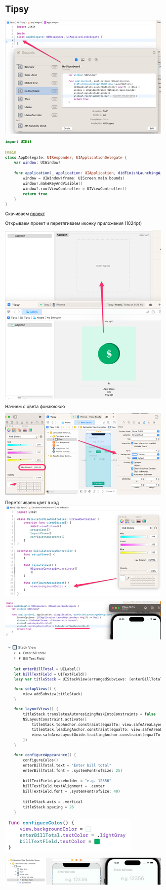 #  Tipsy

![](/img/1.png)

```swift
import UIKit

@main
class AppDelegate: UIResponder, UIApplicationDelegate {
    var window: UIWindow?
    
    func application(_ application: UIApplication, didFinishLaunchingWithOptions launchOptions: [UIApplication.LaunchOptionsKey: Any]?) -> Bool {
        window = UIWindow(frame: UIScreen.main.bounds)
        window?.makeKeyAndVisible()
        window?.rootViewController = UIViewController()
        return true
    }
}
```

Скачиваем [проект](https://github.com/appbrewery/Tipsy-iOS13-Completed)

Открываем проект и перетягиваем иконку приложения (1024pt)

![](/img/2.png)

Начнем с цвета фонаюююю

![](/img/3.png)

Перетягиваем цвет в код
![](/img/4.png)

![](/img/5.png)

![](/img/6.png)

```swift
    let enterBillTotal = UILabel()
    let billTextField = UITextField()
    lazy var titleStack = UIStackView(arrangedSubviews: [enterBillTotal, billTextField])
```

```swift
    func setupViews() {
        view.addSubview(titleStack)
    }
```

```swift
    func layoutViews() {
        titleStack.translatesAutoresizingMaskIntoConstraints = false
        NSLayoutConstraint.activate([
            titleStack.topAnchor.constraint(equalTo: view.safeAreaLayoutGuide.topAnchor, constant: 10),
            titleStack.leadingAnchor.constraint(equalTo: view.safeAreaLayoutGuide.leadingAnchor, constant: 50),
            view.safeAreaLayoutGuide.trailingAnchor.constraint(equalTo: titleStack.trailingAnchor, constant: 50)
        ])
    }
```

```swift
    func configureAppearance() {
        configureColos()
        enterBillTotal.text = "Enter bill total"
        enterBillTotal.font = .systemFont(ofSize: 25)
        
        billTextField.placeholder = "e.g. 12356"
        billTextField.textAlignment = .center
        billTextField.font = .systemFont(ofSize: 40)
        
        titleStack.axis = .vertical
        titleStack.spacing = 26
    }
```
![](/img/8.png)

![](/img/7.png)
